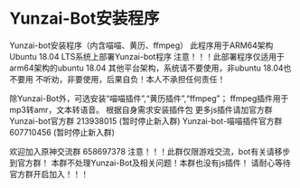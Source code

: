 # Yunzai-Bot安装程序
Yunzai-bot安装程序（内含喵喵、黄历、ffmpeg）
此程序用于ARM64架构 Ubuntu 18.04 LTS系统上部署Yunzai-bot程序
注意！！！此部署程序仅适用于arm64架构的ubuntu 18.04
其他平台架构，系统请不要使用，非ubuntu 18.04也不要用
不听劝，非要使用，后果自负！本人不承担任何责任！

除Yunzai-Bot外，可选安装“喵喵插件”,“黄历插件”,“ffmpeg”；
ffmpeg插件用于mp3转amr，文本转语音。
根据自身需求安装插件包
更多js插件请加官方群
Yunzai-bot官方群 213938015 (暂时停止新入群)
Yunzai-bot-喵喵插件官方群 607710456 (暂时停止新入群)

欢迎加入原神交流群 658697378 
注意！！！此群仅限游戏交流，bot有关请移步到官方群！
本群不处理Yunzai-Bot及相关问题！本群也没有js插件！
请耐心等待官方群开启加入！！！

